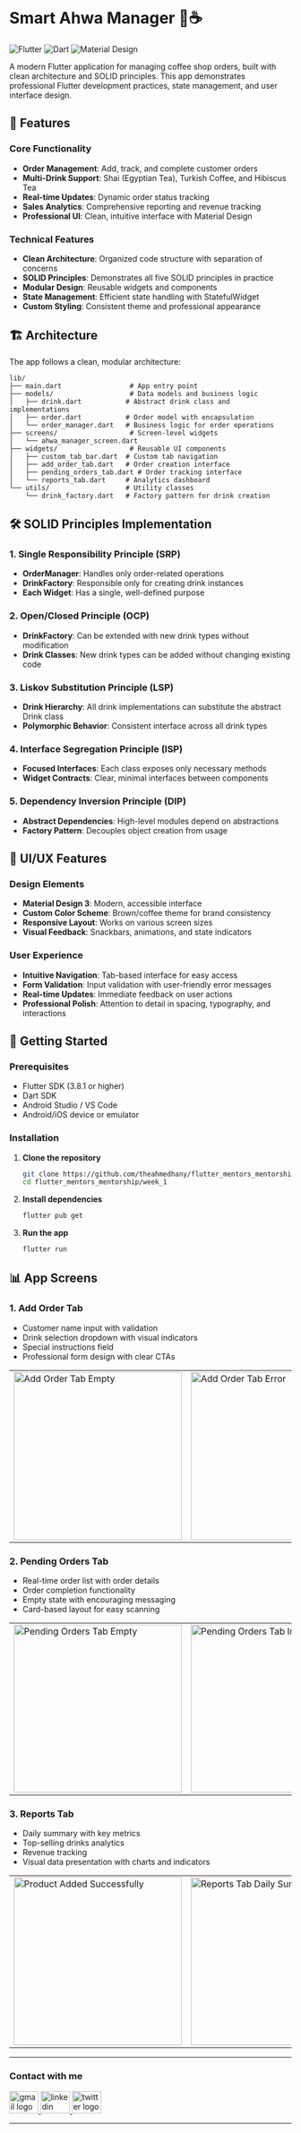 # Smart Ahwa Manager 🍵☕

<div align="left">
  <img src="https://img.shields.io/badge/Flutter-02569B?style=for-the-badge&logo=flutter&logoColor=white" alt="Flutter"/>
  <img src="https://img.shields.io/badge/Dart-0175C2?style=for-the-badge&logo=dart&logoColor=white" alt="Dart"/>
  <img src="https://img.shields.io/badge/Material%20Design-757575?style=for-the-badge&logo=material-design&logoColor=white" alt="Material Design"/>
</div>

A modern Flutter application for managing coffee shop orders, built with clean architecture and SOLID principles. This app demonstrates professional Flutter development practices, state management, and user interface design.

## 📱 Features

### Core Functionality

- **Order Management**: Add, track, and complete customer orders
- **Multi-Drink Support**: Shai (Egyptian Tea), Turkish Coffee, and Hibiscus Tea
- **Real-time Updates**: Dynamic order status tracking
- **Sales Analytics**: Comprehensive reporting and revenue tracking
- **Professional UI**: Clean, intuitive interface with Material Design

### Technical Features

- **Clean Architecture**: Organized code structure with separation of concerns
- **SOLID Principles**: Demonstrates all five SOLID principles in practice
- **Modular Design**: Reusable widgets and components
- **State Management**: Efficient state handling with StatefulWidget
- **Custom Styling**: Consistent theme and professional appearance

## 🏗️ Architecture

The app follows a clean, modular architecture:

```
lib/
├── main.dart                 # App entry point
├── models/                   # Data models and business logic
│   ├── drink.dart           # Abstract drink class and implementations
│   ├── order.dart           # Order model with encapsulation
│   └── order_manager.dart   # Business logic for order operations
├── screens/                  # Screen-level widgets
│   └── ahwa_manager_screen.dart
├── widgets/                  # Reusable UI components
│   ├── custom_tab_bar.dart  # Custom tab navigation
│   ├── add_order_tab.dart   # Order creation interface
│   ├── pending_orders_tab.dart # Order tracking interface
│   └── reports_tab.dart     # Analytics dashboard
└── utils/                   # Utility classes
    └── drink_factory.dart   # Factory pattern for drink creation
```

## 🛠️ SOLID Principles Implementation

### 1. Single Responsibility Principle (SRP)

- **OrderManager**: Handles only order-related operations
- **DrinkFactory**: Responsible only for creating drink instances
- **Each Widget**: Has a single, well-defined purpose

### 2. Open/Closed Principle (OCP)

- **DrinkFactory**: Can be extended with new drink types without modification
- **Drink Classes**: New drink types can be added without changing existing code

### 3. Liskov Substitution Principle (LSP)

- **Drink Hierarchy**: All drink implementations can substitute the abstract Drink class
- **Polymorphic Behavior**: Consistent interface across all drink types

### 4. Interface Segregation Principle (ISP)

- **Focused Interfaces**: Each class exposes only necessary methods
- **Widget Contracts**: Clear, minimal interfaces between components

### 5. Dependency Inversion Principle (DIP)

- **Abstract Dependencies**: High-level modules depend on abstractions
- **Factory Pattern**: Decouples object creation from usage

## 🎨 UI/UX Features

### Design Elements

- **Material Design 3**: Modern, accessible interface
- **Custom Color Scheme**: Brown/coffee theme for brand consistency
- **Responsive Layout**: Works on various screen sizes
- **Visual Feedback**: Snackbars, animations, and state indicators

### User Experience

- **Intuitive Navigation**: Tab-based interface for easy access
- **Form Validation**: Input validation with user-friendly error messages
- **Real-time Updates**: Immediate feedback on user actions
- **Professional Polish**: Attention to detail in spacing, typography, and interactions

## 🚀 Getting Started

### Prerequisites

- Flutter SDK (3.8.1 or higher)
- Dart SDK
- Android Studio / VS Code
- Android/iOS device or emulator

### Installation

1. **Clone the repository**

   ```bash
   git clone https://github.com/theahmedhany/flutter_mentors_mentorship.git
   cd flutter_mentors_mentorship/week_1
   ```

2. **Install dependencies**

   ```bash
   flutter pub get
   ```

3. **Run the app**
   ```bash
   flutter run
   ```

## 📊 App Screens

### 1. Add Order Tab

- Customer name input with validation
- Drink selection dropdown with visual indicators
- Special instructions field
- Professional form design with clear CTAs

<div align="left">
  <table>
    <tr>
      <td><img src="https://github.com/user-attachments/assets/7e562dbc-fd94-4fde-98e3-43c9b7ef140e" alt="Add Order Tab Empty" width="300"/></td>
      <td><img src="https://github.com/user-attachments/assets/82e084ce-bac3-4319-bede-9c0fb2d7454d" alt="Add Order Tab Error" width="300"/></td>
      <td><img src="https://github.com/user-attachments/assets/6e984edc-ca9a-46a8-9b0e-ad8da9d61d71" alt="Add Order Tab Filled" width="300"/></td>
    </tr>
  </table>
</div>

### 2. Pending Orders Tab

- Real-time order list with order details
- Order completion functionality
- Empty state with encouraging messaging
- Card-based layout for easy scanning

<div align="left">
  <table>
    <tr>
      <td><img src="https://github.com/user-attachments/assets/caa97f4e-67a4-4920-82e5-ac286bf3314b" alt="Pending Orders Tab Empty" width="300"/></td>
      <td><img src="https://github.com/user-attachments/assets/88b82f39-f46c-4daa-9df1-29d3ceccd158" alt="Pending Orders Tab In Progress" width="300"/></td>
      <td><img src="https://github.com/user-attachments/assets/b07cba01-e721-4d1f-a07a-b0c21559e26a" alt="Pending Orders Tab Completed" width="300"/></td>
    </tr>
  </table>
</div>

### 3. Reports Tab

- Daily summary with key metrics
- Top-selling drinks analytics
- Revenue tracking
- Visual data presentation with charts and indicators

<div align="left">
  <table>
    <tr>
      <td><img src="https://github.com/user-attachments/assets/8e0f4d36-4964-446c-a5d9-962945e83add" alt="Product Added Successfully" width="300"/></td>
      <td><img src="https://github.com/user-attachments/assets/f8c7e3c1-1fe8-4b54-87d7-30476cf44dc4" alt="Reports Tab Daily Summary" width="300"/></td>
      <td><img src="https://github.com/user-attachments/assets/e9979718-b376-4574-96c0-dd0360df5e87" alt="Reports Tab Top Selling" width="300"/></td>
    </tr>
  </table>
</div>

---

<h3 align="left">
    Contact with me
</h3>

<div align="left">
  <a href="mailto:a7medhanyshokry@gmail.com" target="_blank">
    <img src="https://skillicons.dev/icons?i=gmail&theme=light" width="52" height="40" alt="gmail logo"/>
  </a>
  <a href="https://www.linkedin.com/in/theahmedhany/" target="_blank">
    <img src="https://skillicons.dev/icons?i=linkedin&theme=dark" width="52" height="40" alt="linkedin logo"/>
  </a>
  <a href="https://x.com/theahmedhany" target="_blank">
    <img src="https://skillicons.dev/icons?i=twitter&theme=dark" width="52" height="40" alt="twitter logo"/>
  </a>
</div>

---
